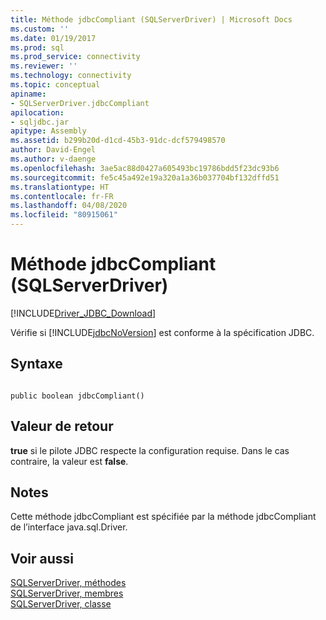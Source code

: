 ```yaml
---
title: Méthode jdbcCompliant (SQLServerDriver) | Microsoft Docs
ms.custom: ''
ms.date: 01/19/2017
ms.prod: sql
ms.prod_service: connectivity
ms.reviewer: ''
ms.technology: connectivity
ms.topic: conceptual
apiname:
- SQLServerDriver.jdbcCompliant
apilocation:
- sqljdbc.jar
apitype: Assembly
ms.assetid: b299b20d-d1cd-45b3-91dc-dcf579498570
author: David-Engel
ms.author: v-daenge
ms.openlocfilehash: 3ae5ac88d0427a605493bc19786bdd5f23dc93b6
ms.sourcegitcommit: fe5c45a492e19a320a1a36b037704bf132dffd51
ms.translationtype: HT
ms.contentlocale: fr-FR
ms.lasthandoff: 04/08/2020
ms.locfileid: "80915061"
---
```

# <a name="jdbccompliant-method-sqlserverdriver"></a>Méthode jdbcCompliant (SQLServerDriver)
[!INCLUDE[Driver_JDBC_Download](../../../includes/driver_jdbc_download.md)]

  Vérifie si [!INCLUDE[jdbcNoVersion](../../../includes/jdbcnoversion_md.md)] est conforme à la spécification JDBC.  
  
## <a name="syntax"></a>Syntaxe  
  
```  
  
public boolean jdbcCompliant()  
```  
  
## <a name="return-value"></a>Valeur de retour  
 **true** si le pilote JDBC respecte la configuration requise. Dans le cas contraire, la valeur est **false**.  
  
## <a name="remarks"></a>Notes  
 Cette méthode jdbcCompliant est spécifiée par la méthode jdbcCompliant de l’interface java.sql.Driver.  
  
## <a name="see-also"></a>Voir aussi  
 [SQLServerDriver, méthodes](../../../connect/jdbc/reference/sqlserverdriver-methods.md)   
 [SQLServerDriver, membres](../../../connect/jdbc/reference/sqlserverdriver-members.md)   
 [SQLServerDriver, classe](../../../connect/jdbc/reference/sqlserverdriver-class.md)  
  
  
